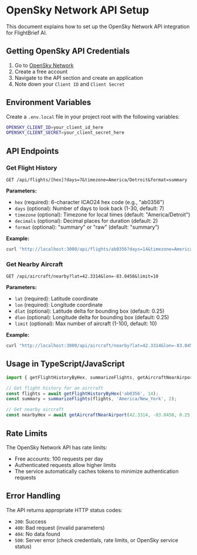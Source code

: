 # OpenSky Network API Setup

This document explains how to set up the OpenSky Network API integration for FlightBrief AI.

## Getting OpenSky API Credentials

1. Go to [OpenSky Network](https://opensky-network.org/)
2. Create a free account
3. Navigate to the API section and create an application
4. Note down your `Client ID` and `Client Secret`

## Environment Variables

Create a `.env.local` file in your project root with the following variables:

```bash
OPENSKY_CLIENT_ID=your_client_id_here
OPENSKY_CLIENT_SECRET=your_client_secret_here
```

## API Endpoints

### Get Flight History
```
GET /api/flights/[hex]?days=7&timezone=America/Detroit&format=summary
```

**Parameters:**
- `hex` (required): 6-character ICAO24 hex code (e.g., "ab0356")
- `days` (optional): Number of days to look back (1-30, default: 7)
- `timezone` (optional): Timezone for local times (default: "America/Detroit")
- `decimals` (optional): Decimal places for duration (default: 2)
- `format` (optional): "summary" or "raw" (default: "summary")

**Example:**
```bash
curl "http://localhost:3000/api/flights/ab0356?days=14&timezone=America/New_York"
```

### Get Nearby Aircraft
```
GET /api/aircraft/nearby?lat=42.3314&lon=-83.0458&limit=10
```

**Parameters:**
- `lat` (required): Latitude coordinate
- `lon` (required): Longitude coordinate  
- `dlat` (optional): Latitude delta for bounding box (default: 0.25)
- `dlon` (optional): Longitude delta for bounding box (default: 0.25)
- `limit` (optional): Max number of aircraft (1-100, default: 10)

**Example:**
```bash
curl "http://localhost:3000/api/aircraft/nearby?lat=42.3314&lon=-83.0458&limit=20"
```

## Usage in TypeScript/JavaScript

```typescript
import { getFlightHistoryByHex, summarizeFlights, getAircraftNearAirport } from '../lib/services/opensky';

// Get flight history for an aircraft
const flights = await getFlightHistoryByHex('ab0356', 14);
const summary = summarizeFlights(flights, 'America/New_York', 2);

// Get nearby aircraft
const nearbyHex = await getAircraftNearAirport(42.3314, -83.0458, 0.25, 0.25, 10);
```

## Rate Limits

The OpenSky Network API has rate limits:
- Free accounts: 100 requests per day
- Authenticated requests allow higher limits
- The service automatically caches tokens to minimize authentication requests

## Error Handling

The API returns appropriate HTTP status codes:
- `200`: Success
- `400`: Bad request (invalid parameters)
- `404`: No data found
- `500`: Server error (check credentials, rate limits, or OpenSky service status)
